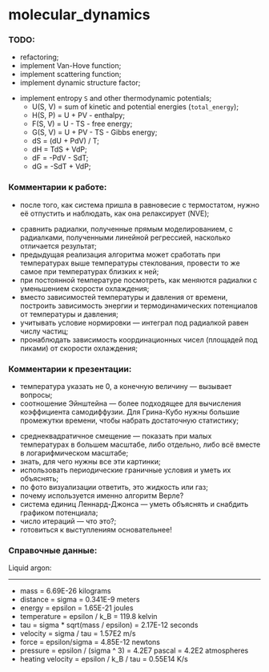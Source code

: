 # molecular_dynamics

### TODO:
 - refactoring;
 - implement Van-Hove function;
 - implement scattering function;
 - implement dynamic structure factor;
 + implement entropy `S` and other thermodynamic potentials;
   + U(S, V) = sum of kinetic and potential energies (`total_energy`);
   + H(S, P) = U + PV - enthalpy;
   + F(S, V) = U - TS - free energy;
   + G(S, V) = U + PV - TS - Gibbs energy;
   + dS = (dU + PdV) / T;
   + dH = TdS + VdP;
   + dF = -PdV - SdT;
   + dG = -SdT + VdP;


### Комментарии к работе:
 + после того, как система пришла в равновесие с термостатом, 
   нужно её отпустить и наблюдать, как она релаксирует (NVE);
 - сравнить радиалки, полученные прямым моделированием, с радиалками, 
   полученными линейной регрессией, насколько отличается результат;
 - предыдущая реализация алгоритма может сработать при температурах выше 
   температуры стеклования, провести то же самое при температурах близких 
   к ней;
 - при постоянной температуре посмотреть, как меняются радиалки с уменьшением 
   скорости охлаждения;
 - вместо зависимостей температуры и давления от времени, построить зависимость
   энергии и термодинамических потенциалов от температуры и давления;
 - учитывать условие нормировки — интеграл под радиалкой равен числу частиц;
 - пронаблюдать зависимость координационных чисел (площадей под пиками) 
   от скорости охлаждения;
   
### Комментарии к презентации:
 + температура указать не 0, а конечную величину — вызывает вопросы;
 + соотношение Эйнштейна — более подходящее для вычисления 
   коэффициента самодиффузии. Для Грина-Кубо нужны большие промежутки времени,
   чтобы набрать достаточную статистику;
 - среднеквадратичное смещение — показать при малых температурах 
   в большем масштабе, либо отдельно, либо всё вместе 
   в логарифмическом масштабе;
 - знать, для чего нужны все эти картинки;
 - использовать периодические граничные условия и уметь их объяснять;
 - по фото визуализации ответить, это жидкость или газ;
 - почему используется именно алгоритм Верле?
 - система единиц Леннард-Джонса — уметь объяснять и снабдить 
   графиком потенциала;
 - число итераций — что это?;
 - готовиться к выступлениям основательнее!   


### Справочные данные:
Liquid argon:
_____________
 - mass = 6.69E-26 kilograms
 - distance = sigma = 0.341E-9 meters
 - energy = epsilon = 1.65E-21 joules
 - temperature = epsilon / k_B = 119.8 kelvin
 - tau = sigma * sqrt(mass / epsilon) = 2.17E-12 seconds
 - velocity = sigma / tau = 1.57E2 m/s
 - force = epsilon/sigma = 4.85E-12 newtons
 - pressure = epsilon / (sigma ^ 3) = 4.2E7 pascal = 4.2E2 atmospheres
 - heating velocity = epsilon / k_B / tau = 0.55E14 K/s